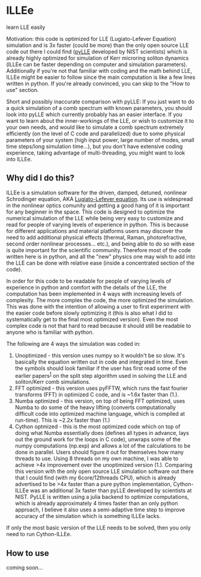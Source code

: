 # lLLEe
learn LLE easily

Motivation: this code is optimized for LLE (Lugiato-Lefever Equation) simulation and is 3x faster (could be more) than the only open source LLE code out there I could find ([pyLLE](https://github.com/gregmoille/pyLLE) developed by NIST scientists) which is already highly optimized for simulation of Kerr microring soliton dynamics (lLLEe can be faster depending on computer and simulation parameters). Additionally if you're not that familiar with coding and the math behind LLE, lLLEe might be easier to follow since the main computation is like a few lines written in python. If you're already convinced, you can skip to the "How to use" section.

Short and possibly inaccurate comparison with pyLLE: 
If you just want to do a quick simulation of a comb spectrum with known parameters, you should look into pyLLE which currently probably has an easier interface.
If you want to learn about the inner-workings of the LLE, or wish to customize it to your own needs, and would like to simulate a comb spectrum extremely efficiently (on the level of C code and parallelized) due to some physical parameters of your system (high input power, large number of modes, small time steps/long simulation time...), but you don't have extensive coding experience, taking advantage of multi-threading, you might want to look into lLLEe.

## Why did I do this?

lLLEe is a simulation software for the driven, damped, detuned, nonlinear Schrodinger equation, AKA [Lugiato-Lefever equation](https://en.wikipedia.org/wiki/Lugiato%E2%80%93Lefever_equation).  Its use is widespread in the nonlinear optics comunity and getting a good hang of it is important for any beginner in the space.  This code is designed to optimize the numerical simulation of the LLE while being very easy to customize and read for people of varying levels of experience in python.  This is because for different applications and material platforms users may discover the need to add additional physical effects (thermal, Raman, photorefractive, second order nonlinear processes... etc.), and being able to do so with ease is quite important for the scientific community.  Therefore most of the code written here is in python, and all the "new" physics one may wish to add into the LLE can be done with relative ease (inside a concentrated section of the code).

In order for this code to be readable for people of varying levels of experience in python and comfort with the details of the LLE, the computation has been implemented in 4 ways with increasing levels of complexity.  The more complex the code, the more optimized the simulation.  This was done with the intention of allowing a user to first experiment with the easier code before slowly optimizing it (this is also what I did to systematically get to the final most optimized version).  Even the most complex code is not that hard to read because it should still be readable to anyone who is familiar with python.

The following are 4 ways the simulation was coded in:
1. Unoptimized - this version uses numpy so it wouldn't be so slow.  It's basically the equation written out in code and integrated in time.  Even the symbols should look familiar if the user has first read some of the earlier papers<sup>[1](https://doi.org/10.1103/PhysRevA.82.033801)</sup> on the split step algorithm used in solving the LLE and soliton/Kerr comb simulations.  
2. FFT optimized - this version uses pyFFTW, which runs the fast fourier transforms (FFT) in optimized C code, and is ~1.6x faster than (1.).
3. Numba optimized - this version, on top of being FFT optimized, uses Numba to do some of the heavy lifting (converts computationally difficult code into optimized machine language, which is compiled at run-time).  This is ~2.2x faster than (1.)
4. Cython optmized - this is the most optimized code which on top of doing what Numba essentially does (defines all types in advance, lays out the ground work for the loops in C code), unwraps some of the numpy computations (np.exp) and allows a lot of the calculations to be done in parallel.  Users should figure it out for themselves how many threads to use. Using 8 threads on my own machine, I was able to achieve >4x improvement over the unoptimized version (1.).  Comparing this version with the only open source LLE simulation software out there that I could find (with my 6core/12threads CPU), which is already advertised to be >4x faster than a pure python implementation, Cython-lLLEe was an additional 3x faster than pyLLE developed by scientists at NIST. PyLLE is written using a julia backend to optimize computations, which is already approximately 4 times faster than an only python approach, I believe it also uses a semi-adaptive time step to improve accuracy of the simulation which is something lLLEe lacks.

If only the most basic version of the LLE needs to be solved, then you only need to run Cython-lLLEe.

## How to use
coming soon...
